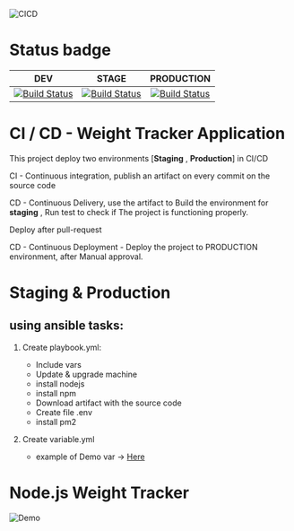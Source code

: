 

![CICD](https://wiiisdom.com/wp-content/uploads/2022/03/rise-ci-cd-analytics-feature-img.png)

# Status badge
| **DEV**                                                                                                                                                                                                     | **STAGE**                                                                                                                                                                                                                 | **PRODUCTION**                                                                                                                                                                                                            |
|:-----------------------------------------------------------------------------------------------------------------------------------------------------------------------------------------------------------:|:-------------------------------------------------------------------------------------------------------------------------------------------------------------------------------------------------------------------------:|:-------------------------------------------------------------------------------------------------------------------------------------------------------------------------------------------------------------------------:|
| [![Build Status](https://dev.azure.com/Ben-swisa/Bootcamp-app/_apis/build/status/Bootcamp-app?branchName=main)](https://dev.azure.com/Ben-swisa/Bootcamp-app/_build/latest?definitionId=17&branchName=main) | [![Build Status](https://dev.azure.com/Ben-swisa/Bootcamp-app/_apis/build/status/Bootcamp-app?branchName=main)](https://vsrm.dev.azure.com/Ben-swisa/_apis/public/Release/badge/227f0bf8-12b7-4009-a24e-64b4f3457d20/1/1) | [![Build Status](https://dev.azure.com/Ben-swisa/Bootcamp-app/_apis/build/status/Bootcamp-app?branchName=main)](https://vsrm.dev.azure.com/Ben-swisa/_apis/public/Release/badge/227f0bf8-12b7-4009-a24e-64b4f3457d20/1/8) |

# CI / CD - Weight Tracker Application


This project deploy two environments [**Staging** , **Production**] in CI/CD

CI - Continuous integration, publish an artifact on every commit on the source code

CD - Continuous Delivery, use the artifact to Build the environment for **staging**
, Run test to check if The project is functioning properly.
 
Deploy after pull-request


CD - Continuous Deployment - Deploy the project to PRODUCTION environment,
after Manual approval.
    

# Staging & Production
## using ansible tasks:
1. Create playbook.yml:
   * Include vars
   * Update & upgrade machine
   * install nodejs
   * install npm
   * Download artifact with the source code
   * Create file .env
   * install pm2 
   

2. Create variable.yml
   * example of Demo var -> [Here](https://github.com/BemjaminS/Terraform-Ansible/tree/main/Ansible)



    
# Node.js Weight Tracker

![Demo](docs/build-weight-tracker-app-demo.gif)





